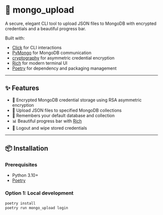 # 🧩 mongo_upload

A secure, elegant CLI tool to upload JSON files to MongoDB with encrypted credentials and a beautiful progress bar.

Built with:
- [Click](https://click.palletsprojects.com/) for CLI interactions
- [PyMongo](https://pymongo.readthedocs.io/) for MongoDB communication
- [cryptography](https://cryptography.io/) for asymmetric credential encryption
- [Rich](https://rich.readthedocs.io/) for modern terminal UI
- [Poetry](https://python-poetry.org/) for dependency and packaging management

---

## ✨ Features

- 🔐 Encrypted MongoDB credential storage using RSA asymmetric encryption
- 📂 Upload JSON files to specified MongoDB collections
- 🧠 Remembers your default database and collection
- 📊 Beautiful progress bar with [Rich](https://rich.readthedocs.io/)
- 🧹 Logout and wipe stored credentials

---

## 📦 Installation

### Prerequisites

- Python 3.10+
- [Poetry](https://python-poetry.org/docs/#installation)

### Option 1: Local development
```bash
poetry install
poetry run mongo_upload login
